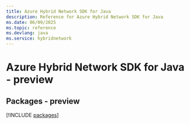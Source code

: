 ```yaml
---
title: Azure Hybrid Network SDK for Java
description: Reference for Azure Hybrid Network SDK for Java
ms.date: 06/09/2025
ms.topic: reference
ms.devlang: java
ms.service: hybridnetwork
---
```

# Azure Hybrid Network SDK for Java - preview
## Packages - preview
[!INCLUDE [packages](hybrid-network-index.md)]